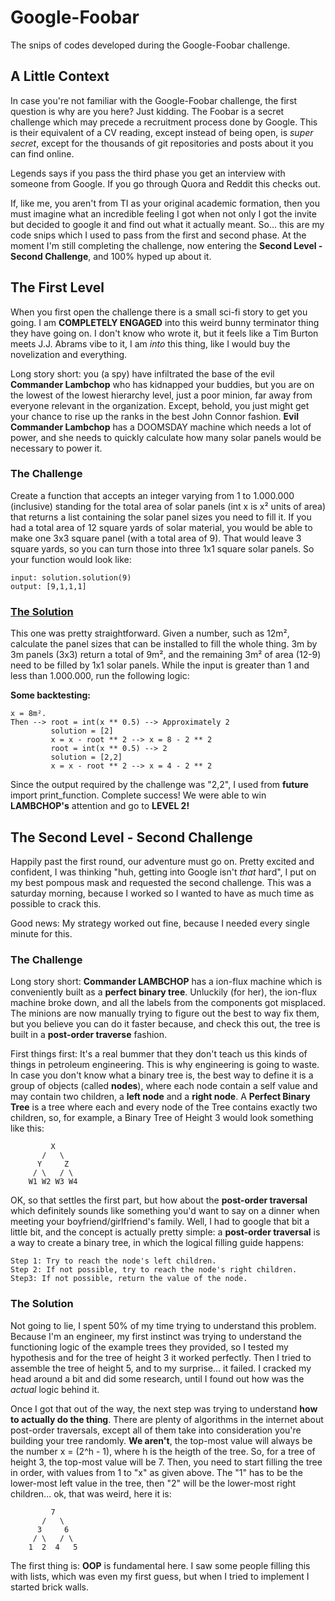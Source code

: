 # Google-Foobar
The snips of codes developed during the Google-Foobar challenge.

## A Little Context
In case you're not familiar with the Google-Foobar challenge, the first question is why are you here? Just kidding. The Foobar is a secret challenge which may precede a recruitment process done by Google. This is their equivalent of a CV reading, except instead of being open, is _super secret_, except for the thousands of git repositories and posts about it you can find online.

Legends says if you pass the third phase you get an interview with someone from Google. If you go through Quora and Reddit this checks out.

If, like me, you aren't from TI as your original academic formation, then you must imagine what an incredible feeling I got when not only I got the invite but decided to google it and find out what it actually meant. So... this are my code snips which I used to pass from the first and second phase. At the moment I'm still completing the challenge, now entering the **Second Level - Second Challenge**, and 100% hyped up about it.

## The First Level
When you first open the challenge there is a small sci-fi story to get you going. I am **COMPLETELY ENGAGED** into this weird bunny terminator thing they have going on. I don't know who wrote it, but it feels like a Tim Burton meets J.J. Abrams vibe to it, I am _into_ this thing, like I would buy the novelization and everything.

Long story short: you (a spy) have infiltrated the base of the evil **Commander Lambchop** who has kidnapped your buddies, but you are on the lowest of the lowest hierarchy level, just a poor minion, far away from everyone relevant in the organization. Except, behold, you just might get your chance to rise up the ranks in the best John Connor fashion. **Evil Commander Lambchop** has a DOOMSDAY machine which needs a lot of power, and she needs to quickly calculate how many solar panels would be necessary to power it.

### The Challenge
Create a function that accepts an integer varying from 1 to 1.000.000 (inclusive) standing for the total area of solar panels (int x is x² units of area) that returns a list containing the solar panel sizes you need to fill it. If you had a total area of 12 square yards of solar material, you would be able to make one 3x3 square panel (with a total area of 9). That would leave 3 square yards, so you can turn those into three 1x1 square solar panels. So your function would look like:
```
input: solution.solution(9)
output: [9,1,1,1]
```
### [The Solution](first-challenge.py)
This one was pretty straightforward. Given a number, such as 12m², calculate the panel sizes that can be installed to fill the whole thing. 3m by 3m panels (3x3) return a total of 9m², and the remaining 3m² of area (12-9) need to be filled by 1x1 solar panels. While the input is greater than 1 and less than 1.000.000, run the following logic:

**Some backtesting:**
```
x = 8m².
Then --> root = int(x ** 0.5) --> Approximately 2
         solution = [2]
         x = x - root ** 2 --> x = 8 - 2 ** 2
         root = int(x ** 0.5) --> 2
         solution = [2,2]
         x = x - root ** 2 --> x = 4 - 2 ** 2
```
         
Since the output required by the challenge was "2,2", I used from __future__ import print_function. Complete success! We were able to win **LAMBCHOP's** attention and go to **LEVEL 2!**

## The Second Level - Second Challenge
Happily past the first round, our adventure must go on. Pretty excited and confident, I was thinking "huh, getting into Google isn't _that_ hard", I put on my best pompous mask and requested the second challenge. This was a saturday morning, because I worked so I wanted to have as much time as possible to crack this.

Good news: My strategy worked out fine, because I needed every single minute for this.

### The Challenge
Long story short: **Commander LAMBCHOP** has a ion-flux machine which is conveniently built as a **perfect binary tree**. Unluckily (for her), the ion-flux machine broke down, and all the labels from the components got misplaced. The minions are now manually trying to figure out the best to way fix them, but you believe you can do it faster because, and check this out, the tree is built in a **post-order traverse** fashion.

First things first: It's a real bummer that they don't teach us this kinds of things in petroleum engineering. This is why engineering is going to waste.
In case you don't know what a binary tree is, the best way to define it is a group of objects (called **nodes**), where each node contain a self value and may contain two children, a **left node** and a  **right node**. A **Perfect Binary Tree** is a tree where each and every node of the Tree contains exactly two children, so, for example, a Binary Tree of Height 3 would look something like this:
```
         X
       /   \
      Y     Z
     / \   / \
    W1 W2 W3 W4
```
OK, so that settles the first part, but how about the **post-order traversal** which definitely sounds like something you'd want to say on a dinner when meeting your boyfriend/girlfriend's family. Well, I had to google that bit a little bit, and the concept is actually pretty simple: a **post-order traversal** is a way to create a binary tree, in which the logical filling guide happens:
```
Step 1: Try to reach the node's left children.
Step 2: If not possible, try to reach the node's right children.
Step3: If not possible, return the value of the node.
```
### The Solution
Not going to lie, I spent 50% of my time trying to understand this problem. Because I'm an engineer, my first instinct was trying to understand the functioning logic of the example trees they provided, so I tested my hypothesis and for the tree of height 3 it worked perfectly. Then I tried to assemble the tree of height 5, and to my surprise... it failed. I cracked my head around a bit and did some research, until I found out how was the _actual_ logic behind it.

Once I got that out of the way, the next step was trying to understand **how to actually do the thing**. There are plenty of algorithms in the internet about post-order traversals, except all of them take into consideration you're building your tree randomly. **We aren't**, the top-most value will always be the number x = (2^h - 1), where h is the heigth of the tree. So, for a tree of height 3, the top-most value will be 7. Then, you need to start filling the tree in order, with values from 1 to "x" as given above. The "1" has to be the lower-most left value in the tree, then "2" will be the lower-most right children... ok, that was weird, here it is:
```
         7
       /   \
      3     6
     / \   / \
    1  2  4   5
```
The first thing is: **OOP** is fundamental here. I saw some people filling this with lists, which was even my first guess, but when I tried to implement I started brick walls.
